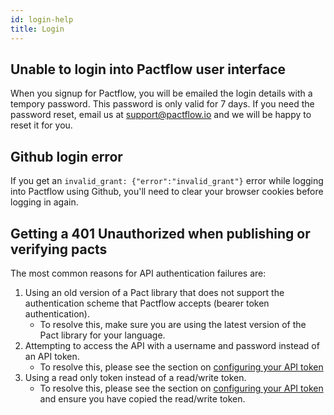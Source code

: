 ```yaml
---
id: login-help
title: Login
---
```


## Unable to login into Pactflow user interface

When you signup for Pactflow, you will be emailed the login details with a tempory password. This password is only valid for 7 days. If you need the password reset, email us at support@pactflow.io and we will be happy to reset it for you.

## Github login error

If you get an `invalid_grant: {"error":"invalid_grant"}` error while logging into Pactflow using Github, you'll need to clear your browser cookies before logging in again.

## Getting a 401 Unauthorized when publishing or verifying pacts

The most common reasons for API authentication failures are:

  1. Using an old version of a Pact library that does not support the authentication scheme that Pactflow accepts (bearer token authentication).
      * To resolve this, make sure you are using the latest version of the Pact library for your language.
  2. Attempting to access the API with a username and password instead of an API token.
      * To resolve this, please see the section on [configuring your API token](/#configuring-your-api-token)
  3. Using a read only token instead of a read/write token.
      * To resolve this, please see the section on [configuring your API token](/#configuring-your-api-token) and ensure you have copied the read/write token.
